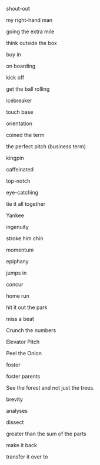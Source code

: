 shout-out

my right-hand man

going the extra mile

think outside the box

buy in

on boarding

kick off

get the ball rolling

icebreaker

touch base

orientation

coined the term

the perfect pitch (business term)

kingpin

caffeinated

top-notch

eye-catching

tie it all together

Yankee

ingenuity

stroke him chin

momentum

epiphany

jumps in

concur

home run

hit it out the park

miss a beat

Crunch the numbers

Elevator Pitch

Peel the Onion

foster

foster parents

See the forest and not just the trees.

brevity

analyses

dissect

greater than the sum of the parts

make it back

transfer it over to